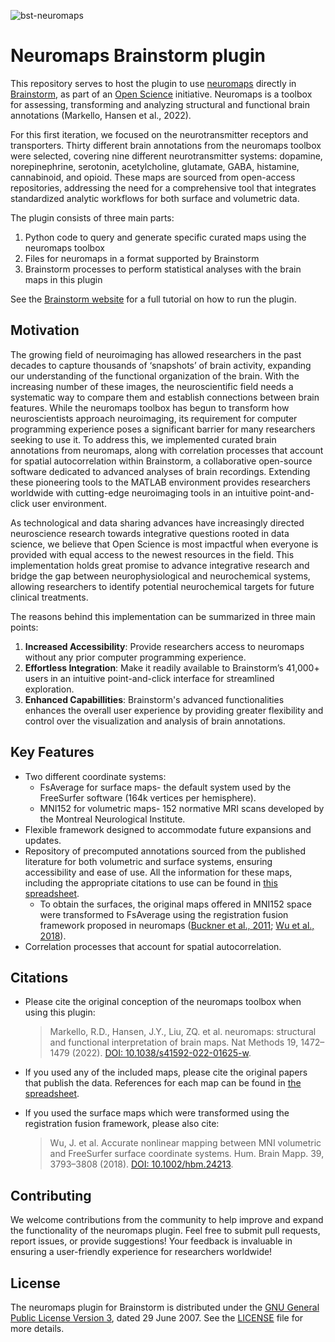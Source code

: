 ![bst-neuromaps](https://github.com/thuy-n/testing/assets/130115390/0b14b8e0-8b94-4928-b83f-3202a3b6bbba)

# Neuromaps Brainstorm plugin

This repository serves to host the plugin to use [neuromaps](https://github.com/netneurolab/neuromaps) directly in [Brainstorm](https://neuroimage.usc.edu/brainstorm/), as part of an [Open Science](https://www.mcgill.ca/neuro/open-science) initiative. Neuromaps is a toolbox for assessing, transforming and analyzing structural and functional brain annotations (Markello, Hansen et al., 2022). 

For this first iteration, we focused on the neurotransmitter receptors and transporters. Thirty different brain annotations from the neuromaps toolbox were selected, covering nine different neurotransmitter systems: dopamine, norepinephrine, serotonin, acetylcholine, glutamate, GABA, histamine, cannabinoid, and opioid. These maps are sourced from open-access repositories, addressing the need for a comprehensive tool that integrates standardized analytic workflows for both surface and volumetric data. 


The plugin consists of three main parts:
1. Python code to query and generate specific curated maps using the neuromaps toolbox
2. Files for neuromaps in a format supported by Brainstorm
3. Brainstorm processes to perform statistical analyses with the brain maps in this plugin

See the [Brainstorm website](https://neuroimage.usc.edu/brainstorm/Tutorials/Neuromaps) for a full tutorial on how to run the plugin. 


## Motivation

The growing field of neuroimaging has allowed researchers in the past decades to capture thousands of ‘snapshots’ of brain activity, expanding our understanding of the functional organization of the brain. With the increasing number of these images, the neuroscientific field needs a systematic way to compare them and establish connections between brain features. While the neuromaps toolbox has begun to transform how neuroscientists approach neuroimaging, its requirement for computer programming experience poses a significant barrier for many researchers seeking to use it. To address this, we implemented curated brain annotations from neuromaps, along with correlation processes that account for spatial autocorrelation within Brainstorm, a collaborative open-source software dedicated to advanced analyses of brain recordings. Extending these pioneering tools to the MATLAB environment provides researchers worldwide with cutting-edge neuroimaging tools in an intuitive point-and-click user environment. 

As technological and data sharing advances have increasingly directed neuroscience research towards integrative questions rooted in data science, we believe that Open Science is most impactful when everyone is provided with equal access to the newest resources in the field. This implementation holds great promise to advance integrative research and bridge the gap between neurophysiological and neurochemical systems, allowing researchers to identify potential neurochemical targets for future clinical treatments. 

The reasons behind this implementation can be summarized in three main points:

1. **Increased Accessibility**: Provide researchers access to neuromaps without any prior computer programming experience.
2. **Effortless Integration**: Make it readily available to Brainstorm’s 41,000+ users in an intuitive point-and-click interface for streamlined exploration.
3. **Enhanced Capabillities**: Brainstorm's advanced functionalities enhances the overall user experience by providing greater flexibility and control over the visualization and analysis of brain annotations.


## Key Features

- Two different coordinate systems:
  - FsAverage for surface maps- the default system used by the FreeSurfer software (164k vertices per hemisphere).
  - MNI152 for volumetric maps- 152 normative MRI scans developed by the Montreal Neurological Institute.
- Flexible framework designed to accommodate future expansions and updates.
- Repository of precomputed annotations sourced from the published literature for both volumetric and surface systems, ensuring accessibility and ease of use. All the information for these maps, including the appropriate citations to use can be found in [this spreadsheet](https://docs.google.com/spreadsheets/d/1R0usElQw1HCYaIGMpgJk-u3HcL6N1nQ1/edit?usp=sharing&ouid=114237437498686296895&rtpof=true&sd=true).
   - To obtain the surfaces, the original maps offered in MNI152 space were transformed to FsAverage using the registration fusion framework proposed in neuromaps ([Buckner et al., 2011](https://journals.physiology.org/doi/full/10.1152/jn.00339.2011); [Wu et al., 2018](https://onlinelibrary.wiley.com/doi/10.1002/hbm.24213)).
- Correlation processes that account for spatial autocorrelation.


## Citations
- Please cite the original conception of the neuromaps toolbox when using this plugin:
  > Markello, R.D., Hansen, J.Y., Liu, ZQ. et al. neuromaps: structural and functional interpretation of brain maps. Nat Methods 19, 1472–1479 (2022). [DOI: 10.1038/s41592-022-01625-w](https://doi.org/10.1038/s41592-022-01625-w).
    
- If you used any of the included maps, please cite the original papers that publish the data. References for each map can be found in [the spreadsheet](https://docs.google.com/spreadsheets/d/1R0usElQw1HCYaIGMpgJk-u3HcL6N1nQ1/edit?usp=sharing&ouid=114237437498686296895&rtpof=true&sd=true).

- If you used the surface maps which were transformed using the registration fusion framework, please also cite:
  > Wu, J. et al. Accurate nonlinear mapping between MNI volumetric and FreeSurfer surface coordinate systems. Hum. Brain Mapp. 39, 3793–3808 (2018). [DOI: 10.1002/hbm.24213](https://doi.org/10.1002/hbm.24213).


## Contributing
We welcome contributions from the community to help improve and expand the functionality of the neuromaps plugin. Feel free to submit pull requests, report issues, or provide suggestions! Your feedback is invaluable in ensuring a user-friendly experience for researchers worldwide!

## License
The neuromaps plugin for Brainstorm is distributed under the [GNU General Public License Version 3](https://opensource.org/licenses/GPL-3.0), dated 29 June 2007. See the [LICENSE](LICENSE) file for more details.
